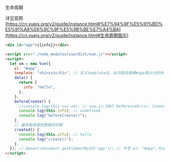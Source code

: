 生命周期

详见官网[https://cn.vuejs.org/v2/guide/instance.html#%E7%94%9F%E5%91%BD%E5%91%A8%E6%9C%9F%E5%9B%BE%E7%A4%BA](https://cn.vuejs.org/v2/guide/instance.html#生命周期图示)

```html
<div id="app">{{info}}</div>

<script src="./node_modules/vue/dist/vue.js"></script>
<script>
  let vm = new Vue({
    el: "#app",
    template: "<h1>zzz</h1>", // 定义template后，此内容会替换#app默认代码块
    data() {
      return {
        info: "hello",
      };
    },
    beforeCreate() {
      //console.log(this === vm); // vue.js:1897 ReferenceError: Cannot access 'vm' before initialization
      console.log(this.info); // undefined
      console.log("beforeCreate()");
    },
    // 最早能够拿到数据的时期
    created() {
      console.log(this.info); // hello
      console.log("create()");
    },
  }); //.$mount(document.getElementById('app')); // 不写 el: "#app",可以采用这种方法
</script>
```
